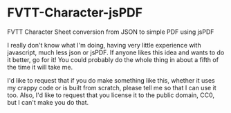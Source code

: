 # FVTT-Character-jsPDF
FVTT Character Sheet conversion from JSON to simple PDF using jsPDF

I really don't know what I'm doing, having very little experience with javascript, much less json or jsPDF.
If anyone likes this idea and wants to do it better, go for it! You could probably do the whole thing in about a fifth of the time it will take me.

I'd like to request that if you do make something like this, whether it uses my crappy code or is built from scratch, please tell me so that I can use it too.
Also, I'd like to request that you license it to the public domain, CC0, but I can't make you do that.
